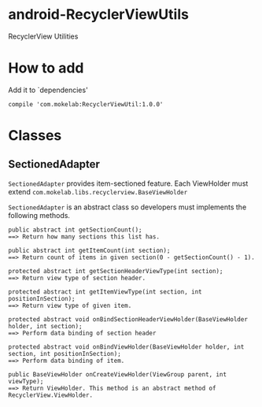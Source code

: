 # android-RecyclerViewUtils
RecyclerView Utilities

# How to add

Add it to `dependencies'

```
compile 'com.mokelab:RecyclerViewUtil:1.0.0'
```

# Classes

## SectionedAdapter

`SectionedAdapter` provides item-sectioned feature. Each ViewHolder must extend `com.mokelab.libs.recyclerview.BaseViewHolder`

`SectionedAdapter` is an abstract class so developers must implements the following methods. 

```
public abstract int getSectionCount();
==> Return how many sections this list has.

public abstract int getItemCount(int section);
==> Return count of items in given section(0 - getSectionCount() - 1). 

protected abstract int getSectionHeaderViewType(int section);
==> Return view type of section header. 

protected abstract int getItemViewType(int section, int positionInSection);
==> Return view type of given item. 

protected abstract void onBindSectionHeaderViewHolder(BaseViewHolder holder, int section);
==> Perform data binding of section header

protected abstract void onBindViewHolder(BaseViewHolder holder, int section, int positionInSection);
==> Perform data binding of item. 

public BaseViewHolder onCreateViewHolder(ViewGroup parent, int viewType);
==> Return ViewHolder. This method is an abstract method of RecyclerView.ViewHolder.
```
